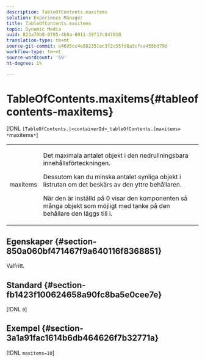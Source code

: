 ```yaml
---
description: TableOfContents.maxitems
solution: Experience Manager
title: TableOfContents.maxitems
topic: Dynamic Media
uuid: 823a70b8-0f05-4b8a-8011-39f17c047018
translation-type: tm+mt
source-git-commit: e4695cc4e882351ec3f2c55fd8a3cfca455bd79d
workflow-type: tm+mt
source-wordcount: '59'
ht-degree: 1%

---
```



# TableOfContents.maxitems{#tableofcontents-maxitems}

[!DNL `[TableOfContents.|<containerId>_tableOfContents.]maxitems= *`maxitems`*`]

<table id="table_F9BC656721B04870AC628ACBC47E7200"> 
 <tbody> 
  <tr> 
   <td> <p> <span class="codeph"><span class="varname"> maxitems</span></span> </p> </td> 
   <td> <p>Det maximala antalet objekt i den nedrullningsbara innehållsförteckningen. </p> <p>Dessutom kan du minska antalet synliga objekt i listrutan om det beskärs av den yttre behållaren. </p> <p>När den är inställd på <span class="codeph"> 0</span> visar den komponenten så många objekt som möjligt med tanke på den behållare den läggs till i. </p> </td> 
  </tr> 
 </tbody> 
</table>

## Egenskaper {#section-850a060bf471467f9a640116f8368851}

Valfritt.

## Standard {#section-fb1423f100624658a90fc8ba5e0cee7e}

[!DNL `0`]

## Exempel {#section-3a1a91fac1614b6db464626f7b32771a}

[!DNL `maxitems=10`]
